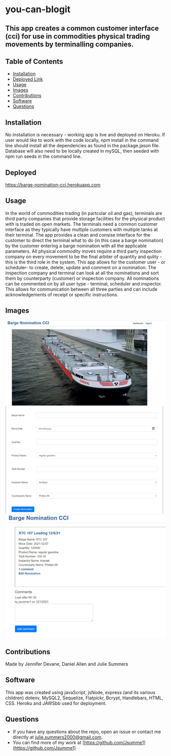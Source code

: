 # you-can-blogit

## This app creates a common customer interface (cci) for use in commodities physical trading movements by terminalling companies.

## Table of Contents
* [Installation](#installation)
* [Deployed Link](#deployed)
* [Usage](#usage)
* [Images](#images)
* [Contributions](#contributions)
* [Software](#software)
* [Questions](#questions)

## Installation
No installation is necessary - working app is live and deployed on Heroku. If user would like to work with the code locally, npm install in the command line should install all the dependencies as found in the package.jason file. Database will also need to be locally created in mySQL, then seeded with npm run seeds in the command line.

## Deployed 
https://barge-nomination-cci.herokuapp.com


## Usage
In the world of commodities trading (in partcular oil and gas), terminals are third party companies that provide storage facilities for the physical product with is traded on open markets. The terminals need a common customer interface as they typically have multiple customers with multiple tanks at their terminal. The app provides a clean and consise interface for the customer to direct the terminal what to do (in this case a barge nomination) by the customer entering a barge nomination with all the applicable parameters. All physical commodity moves require a third party inspection company on every movement to be the final arbiter of quantity and qulity - this is the third role in the system. This app allows for the customer user - or scheduler- to create, delete, update and comment on a nomination. The inspection company and terminal can look at all the nominations and sort them by counterparty (customer) or inspection company.
All nominations can be commented on by all user type - terminal, scheduler and inspector. This allows for communication between all three parties and can include acknowledgements of receipt or specific instructions.

## Images 
![Home Page](https://github.com/Jsumme1/barge-nomination/blob/main/public/assets/HomePage.JPG)
![Nomination Creation](https://github.com/Jsumme1/barge-nomination/blob/main/public/assets/NomCreate.JPG)
![Single Nom](https://github.com/Jsumme1/barge-nomination/blob/main/public/assets/SingleNom.JPG)


## Contributions
Made by Jennifer Devane, Daniel Allen and Julie Summers

## Software
This app was created using javaScript, jsNode, express (and its various children) dotenv, MySQL2, Sequelize, Flatpickr, Bcrypt, Handlebars, HTML, CSS. Heroku and JAWSbb used for deployment. 


## Questions 
* If you have any questions about the repo, open an issue or contact me directly at <julie.summers2000@gmail.com>.
* You can find more of my work at [https://github.com/Jsumme1](https://github.com/Jsumme1)
